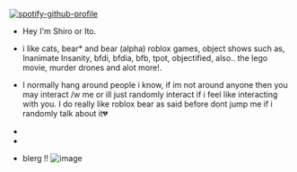 [![spotify-github-profile](https://spotify-github-profile.kittinanx.com/api/view?uid=31ofyqlkho6h6uzxsh4ac4uafm5a&cover_image=true&theme=default&show_offline=false&background_color=e9e07c&interchange=false&bar_color=38f088)](https://github.com/kittinan/spotify-github-profile)



-  Hey I'm Shiro or Ito. 
  
- i like cats, bear* and bear (alpha) roblox games, object shows such as, Inanimate Insanity, bfdi, bfdia, bfb, tpot, objectified, also.. the lego movie, murder drones and alot more!.
- I normally hang around people i know, if im not around anyone then you may interact /w me or ill just randomly interact if i feel like interacting with you.
I do really like roblox bear as said before dont jump me if i randomly talk about it💔
- 
- 
- blerg
  !!
  ![image](https://media1.tenor.com/m/ti5s1_w7eb4AAAAC/shiro-ito.gif)

<!---
Dynamush is a ✨ special ✨ repository because its `README.md` (this file) appears on your GitHub profile.
You can click the Preview link to take a look at your changes.
--->
